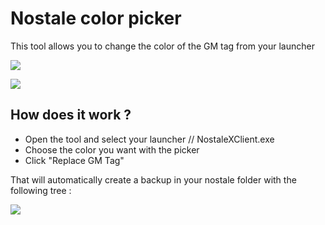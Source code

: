 # Nostale color picker

This tool allows you to change the color of the GM tag from your launcher

![](https://i.imgur.com/w66Y0t4.png)


![](https://i.imgur.com/63X1kWi.jpg)



## How does it work ? 

- Open the tool and select your launcher // NostaleXClient.exe
- Choose the color you want with the picker
- Click "Replace GM Tag"

That will automatically create a backup in your nostale folder with the following tree : 


![](https://i.imgur.com/ogPWqnu.png)


